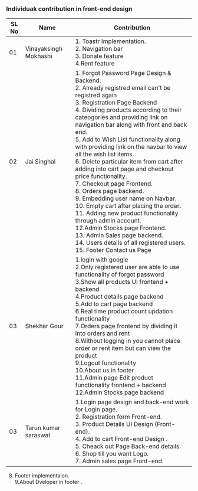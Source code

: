 
### Individuak contribution in front-end design

|SL No| Name  |Contribution|
|------|------|-----------|
|01 | Vinayaksingh Mokhashi |1. Toastr Implementation. <br/> 2. Navigation bar<br/> 3. Donate feature<br/> 4.Rent feature |
|02 | Jai Singhal | 1. Forgot Password Page Design & Backend. <br/> 2. Already registred email can't be registred again <br/> 3. Registration Page Backend </br> 4. Dividing products according to their cateogories and providing link on navigation bar along with front and back end. <br/> 5. Add to Wish List functionality along with providing link on the navbar to view all the wish list items. </br> 6. Delete particular item from cart after adding into cart page and checkout price functionality. </br> 7. Checkout page Frontend. </br> 8. Orders page backend. <br/> 9. Embedding user name on Navbar. <br/> 10. Empty cart after placing the order. <br/> 11. Adding new product functionality through admin  account. <br/> 12.Admin Stocks page Frontend. <br/> 13. Admin Sales page backend. <br/> 14. Users details of all registered users. <br/> 15. Footer Contact us Page |   
|03 | Shekhar Gour |1.login with google <br/> 2.Only registered user are able to use functionality of forgot password<br/> 3.Show all products UI frontend + backend <br/> 4.Product details page backend  <br/> 5.Add to cart page backend <br/> 6.Real time product count updation functionality <br/> 7.Orders page frontend by dividing it into orders and rent <br/> 8.Without logging in you cannot place order or rent item but can view the product <br/> 9.Logout functionality<br/> 10.About us in footer<br/> 11.Admin page Edit product functionality frontend + backend<br/> 12.Admin Stocks page backend<br/>|
|03| Tarun kumar saraswat | 1.Login page design and back-end work for Login page. </br> 2. Registration form Front-end. </br> 3. Product Details UI Design (Front-end). </br> 4. Add to cart Front-end Design . </br> 5. Cheack out Page Back-end details. </br> 6. Shop till you want Logo. </br> 7. Admin sales page Front-end. </br>
 8. Footer implementaion. </br>  9.About Dveloper in footer .
